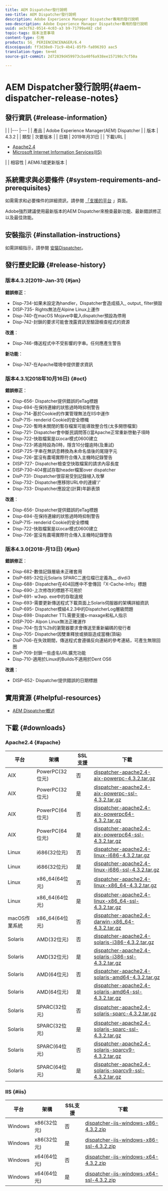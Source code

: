 ```yaml
---
title: AEM Dispatcher發行說明
seo-title: AEM Dispatcher發行說明
description: Adobe Experience Manager Dispatcher專用的發行說明
seo-description: Adobe Experience Manager Dispatcher專用的發行說明
uuid: ae3cf62-0514-4c03-a3 b9-71799a482 cbd
topic-tags: 版本注意事項
content-type: 引用
products: SG_ PERIENCENCENAGER/6.4
discoiquuid: ff3d38e0-71c9-4b41-85f9-fa896393 aac5
translation-type: tm+mt
source-git-commit: 2d72839d459973cba40f6a938ee157198c7cf50a

---
```



# AEM Dispatcher發行說明{#aem-dispatcher-release-notes}

## 發行資訊 {#release-information}

|  |
|--- |--- |
| 產品 | Adobe Experience Manager(AEM) Dispatcher |
| 版本 | 4.3.2 |
| 類型 | 次要版本 |
| 日期 | 2019年月31日 |
| 下載URL | <ul><li>[Apache2.4](release-notes.md#apache)</li><li>[Microsoft Internet Information Services(IIS)](release-notes.md#iis)</li></ul> |
| 相容性 | AEM6.1或更新版本 |

## 系統需求與必要條件 {#system-requirements-and-prerequisites}

如需需求和必要條件的詳細資訊，請參閱 [「支援的平台](https://helpx.adobe.com/experience-manager/6-4/sites/deploying/using/technical-requirements.html) 」頁面。

Adobe強烈建議使用最新版本的AEM Dispatcher來檢查最新功能、最新錯誤修正以及最佳效能。

## 安裝指示 {#installation-instructions}

如需詳細指示，請參閱 [安裝Dispatcher](dispatcher-install.md)。

## 發行歷史記錄 {#release-history}

### 版本4.3.2(2019-Jan-31) {#jan}

**錯誤修正**：

* Disp-734-如果未設定為handler，Dispatcher會造成插入_ output_ filter損毀
* DISP-735- Rights無法在Alpine Linux上運作
* Disp-740-在macOS Mojave中載入dispatcher預設為停用
* Disp-742-封鎖的要求可能會洩露資訊至驗證檢查程式的資源

**改進**：

* Disp-746-傳送程式中不受影響的字串。任何應產生警告

**新功能**：

* Disp-747-在Apache環境中提供要求資訊

### 版本4.3.1(2018年10月16日) {#oct}

**錯誤修正**：

* Disp-656- Dispatcher提供錯誤的eTag標題
* Disp-694-在保持連線的狀態過時時抑制警告
* Disp-714-基於Cookie的作業管理無法在IIS中運作
* DisP-715- renderid Cookie的安全標幟
* Disp-720-暫時未關閉的暫存檔案可能導致整合性(太多開啓檔案)
* Disp-721- Dispatcher會中斷民調問答()當Apache正常重新啓動子項時
* Disp-722-快取檔案是以ocar模式0600建立
* Disp-723-將逾時設為0時，隱含10分鐘逾時(及重試)
* DISP-725-字串在無訊息轉換為未命名值後的尾隨字元
* Disp-726-當沒有農場實際符合傳入主機時記錄警告
* DISP-727- Dispatcher檢查空快取檔案的請求內容長度
* DISP-730-404嘗試存取header檔案over dispatcher
* DisP-731- Dispatcher很容易受到記錄植入攻擊
* Disp-732- Dispatcher應移除URL中的連續&#39;/&#39;
* Disp-733- Dispatcher應設定(計算)年齡表頭

**改進**：

* Disp-656- Dispatcher提供錯誤的eTag標題
* Disp-694-在保持連線的狀態過時時抑制警告
* DisP-715- renderid Cookie的安全標幟
* Disp-722-快取檔案是以ocar模式0600建立
* Disp-726-當沒有農場實際符合傳入主機時記錄警告

### 版本4.3.0(2018-月13日) {#jun}

**錯誤修正**：

* Disp-682-數值記錄層級未正確套用
* DisP-685-32位元Solaris SPARC二進位檔已定義為__ divdi3
* Disp-688- Dispatcher在404回應中不會傳回「X-Cache-Info」標題
* Disp-690-上次修改的標題不可用於
* DisP-691- w3wp. exe中的存取違規
* Disp-693-需要更新傳送程式下載頁面上Solaris伺服器的架構詳細資訊
* DisP-695- Dispatcher模組4.2.3中的DispatcherLog層級問題
* Disp-698- Dispatcher TTL需要支援s-maxage和私人指示
* DISP-700- Alpon Linux無法正確運作
* Disp-704-包含%2b的瀏覽器要求會傳送至重新編碼的發行者
* Disp-705- Dispatcher因雙重釋放或損毀造成當機(頂端)
* DisP-706-在失效期間，傳送程式會遵循反向連結的參考連結，可產生無限回圈
* DisP-709-封鎖一些虛名URL擴充功能
* Disp-710-適用於Linux的Builds不適用於Dent OS6

**改進**：

* DISP-652- Dispatcher提供錯誤的日期標題

## 實用資源 {#helpful-resources}

* [AEM Dispatcher概述](dispatcher.md)

## 下載 {#downloads}

### Apache2.4 {#apache}

| 平台 | 架構 | SSL支援 | 下載 |
|---|---|---|---|
| AIX | PowerPC(32位元) | 否 | [dispatcher-apache2.4-aix-powerpc-4.3.2.tar.gz](http://download.macromedia.com/dispatcher/download/dispatcher-apache2.4-aix-powerpc-4.3.2.tar.gz) |
| AIX | PowerPC(32位元) | 是 | [dispatcher-apache2.4-aix-powerpc-ssl-4.3.2.tar.gz](http://download.macromedia.com/dispatcher/download/dispatcher-apache2.4-aix-powerpc-ssl-4.3.2.tar.gz) |
| AIX | PowerPC(64位元) | 否 | [dispatcher-apache2.4-aix-powerpc64-4.3.2.tar.gz](http://download.macromedia.com/dispatcher/download/dispatcher-apache2.4-aix-powerpc64-4.3.2.tar.gz) |
| AIX | PowerPC(64位元) | 是 | [dispatcher-apache2.4-aix-powerpc64-ssl-4.3.2.tar.gz](http://download.macromedia.com/dispatcher/download/dispatcher-apache2.4-aix-powerpc64-ssl-4.3.2.tar.gz) |
| Linux | i686(32位元) | 否 | [dispatcher-apache2.4-linux-i686-4.3.2.tar.gz](http://download.macromedia.com/dispatcher/download/dispatcher-apache2.4-linux-i686-4.3.2.tar.gz) |
| Linux | i686(32位元) | 是 | [dispatcher-apache2.4-linux-i686-ssl-4.3.2.tar.gz](http://download.macromedia.com/dispatcher/download/dispatcher-apache2.4-linux-i686-ssl-4.3.2.tar.gz) |
| Linux | x86_64(64位元) | 否 | [dispatcher-apache2.4-linux-x86_64-4.3.2.tar.gz](http://download.macromedia.com/dispatcher/download/dispatcher-apache2.4-linux-x86_64-4.3.2.tar.gz) |
| Linux | x86_64(64位元) | 是 | [dispatcher-apache2.4-linux-x86_64-ssl-4.3.2.tar.gz](http://download.macromedia.com/dispatcher/download/dispatcher-apache2.4-linux-x86_64-ssl-4.3.2.tar.gz) |
| macOS作業系統 | x86_64(64位元) | 否 | [dispatcher-apache2.4-darwin-x86_64-4.3.2.tar.gz](http://download.macromedia.com/dispatcher/download/dispatcher-apache2.4-darwin-x86_64-4.3.2.tar.gz) |
| Solaris | AMD(32位元) | 否 | [dispatcher-apache2.4-solaris-i386-4.3.2.tar.gz](http://download.macromedia.com/dispatcher/download/dispatcher-apache2.4-solaris-i386-4.3.2.tar.gz) |
| Solaris | AMD(32位元) | 是 | [dispatcher-apache2.4-solaris-i386-ssl-4.3.2.tar.gz](http://download.macromedia.com/dispatcher/download/dispatcher-apache2.4-solaris-i386-ssl-4.3.2.tar.gz) |
| Solaris | AMD(64位元) | 否 | [dispatcher-apache2.4-solaris-amd64-4.3.2.tar.gz](http://download.macromedia.com/dispatcher/download/dispatcher-apache2.4-solaris-amd64-4.3.2.tar.gz) |
| Solaris | AMD(64位元) | 是 | [dispatcher-apache2.4-solaris-amd64-ssl-4.3.2.tar.gz](http://download.macromedia.com/dispatcher/download/dispatcher-apache2.4-solaris-amd64-ssl-4.3.2.tar.gz) |
| Solaris | SPARC(32位元) | 否 | [dispatcher-apache2.4-solaris-sparc-4.3.2.tar.gz](http://download.macromedia.com/dispatcher/download/dispatcher-apache2.4-solaris-sparc-4.3.2.tar.gz) |
| Solaris | SPARC(32位元) | 是 | [dispatcher-apache2.4-solaris-sparc-ssl-4.3.2.tar.gz](http://download.macromedia.com/dispatcher/download/dispatcher-apache2.4-solaris-sparc-ssl-4.3.2.tar.gz) |
| Solaris | SPARC(64位元) | 否 | [dispatcher-apache2.4-solaris-sparcv9-4.3.2.tar.gz](http://download.macromedia.com/dispatcher/download/dispatcher-apache2.4-solaris-sparcv9-4.3.2.tar.gz) |
| Solaris | SPARC(64位元) | 是 | [dispatcher-apache2.4-solaris-sparcv9-ssl-4.3.2.tar.gz](http://download.macromedia.com/dispatcher/download/dispatcher-apache2.4-solaris-sparcv9-ssl-4.3.2.tar.gz) |

### IIS {#iis}

| 平台 | 架構 | SSL支援 | 下載 |
|---|---|---|---|
| Windows | x86(32位元) | 否 | [dispatcher-iis-windows-x86-4.3.2.zip](http://download.macromedia.com/dispatcher/download/dispatcher-iis-windows-x86-4.3.2.zip) |
| Windows | x86(32位元) | 是 | [dispatcher-iis-windows-x86-ssl-4.3.2.zip](http://download.macromedia.com/dispatcher/download/dispatcher-iis-windows-x86-ssl-4.3.2.zip) |
| Windows | x64(64位元) | 否 | [dispatcher-iis-windows-x64-4.3.2.zip](http://download.macromedia.com/dispatcher/download/dispatcher-iis-windows-x64-4.3.2.zip) |
| Windows | x64(64位元) | 是 | [dispatcher-iis-windows-x64-ssl-4.3.2.zip](http://download.macromedia.com/dispatcher/download/dispatcher-iis-windows-x64-ssl-4.3.2.zip) |
